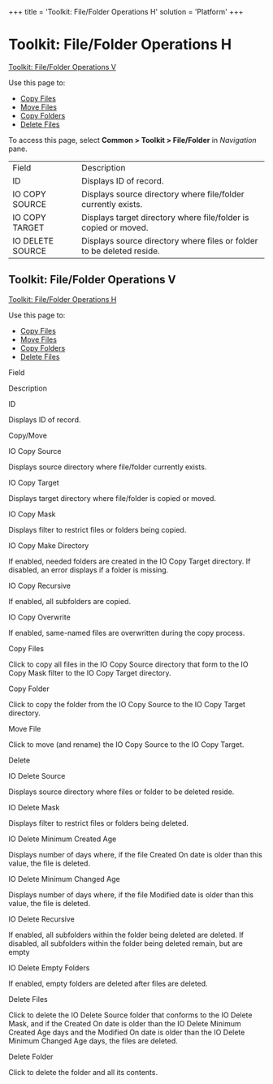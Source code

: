 +++
title = 'Toolkit: File/Folder Operations H'
solution = 'Platform'
+++

# Toolkit: File/Folder Operations H

[Toolkit: File/Folder Operations V](#Toolkit_File_Folder1)

<div class="use">

Use this page to:

  - [Copy Files](../Use_Cases/Copy_Files)
  - [Move Files](../Use_Cases/Move_Files)
  - [Copy Folders](../Use_Cases/Copy_Folders)
  - [Delete Files](../Use_Cases/Delete_Files)

</div>

To access this page, select <span style="font-weight: bold;">Common \>
Toolkit \> File/Folder</span> in
<span style="font-style: italic;">Navigation</span>
pane.

|                  |                                                                       |
| ---------------- | --------------------------------------------------------------------- |
| Field            | Description                                                           |
| ID               | Displays ID of record.                                                |
| IO COPY SOURCE   | Displays source directory where file/folder currently exists.         |
| IO COPY TARGET   | Displays target directory where file/folder is copied or moved.       |
| IO DELETE SOURCE | Displays source directory where files or folder to be deleted reside. |

## <span id="Toolkit_File_Folder1"></span>Toolkit: File/Folder Operations V

[Toolkit: File/Folder Operations
H](Toolkit_File_Folder_Operations_H)

<div class="use">

Use this page to:

  - [Copy Files](../Use_Cases/Copy_Files)
  - [Move Files](../Use_Cases/Move_Files)
  - [Copy Folders](../Use_Cases/Copy_Folders)
  - [Delete Files](../Use_Cases/Delete_Files)

</div>

Field

Description

ID

Displays ID of record.

Copy/Move

IO Copy Source

Displays source directory where file/folder currently exists.

IO Copy Target

Displays target directory where file/folder is copied or moved.

IO Copy Mask

Displays filter to restrict files or folders being copied.

IO Copy Make Directory

If enabled, needed folders are created in the IO Copy Target directory.
If disabled, an error displays if a folder is missing.

IO Copy Recursive

If enabled, all subfolders are copied.

IO Copy Overwrite

If enabled, same-named files are overwritten during the copy process.

Copy Files

Click to copy all files in the IO Copy Source directory that form to the
IO Copy Mask filter to the IO Copy Target directory.

Copy Folder

Click to copy the folder from the IO Copy Source to the IO Copy Target
directory.

Move File

Click to move (and rename) the IO Copy Source to the IO Copy Target.

Delete

IO Delete Source

Displays source directory where files or folder to be deleted reside.

IO Delete Mask

Displays filter to restrict files or folders being deleted.

IO Delete Minimum Created Age

Displays number of days where, if the file Created On date is older than
this value, the file is deleted.

IO Delete Minimum Changed Age

Displays number of days where, if the file Modified date is older than
this value, the file is deleted.

IO Delete Recursive

If enabled, all subfolders within the folder being deleted are deleted.
If disabled, all subfolders within the folder being deleted remain, but
are empty

IO Delete Empty Folders

If enabled, empty folders are deleted after files are deleted.

Delete Files

Click to delete the IO Delete Source folder that conforms to the IO
Delete Mask, and if the Created On date is older than the IO Delete
Minimum Created Age days and the Modified On date is older than the IO
Delete Minimum Changed Age days, the files are deleted.

Delete Folder

Click to delete the folder and all its contents.
